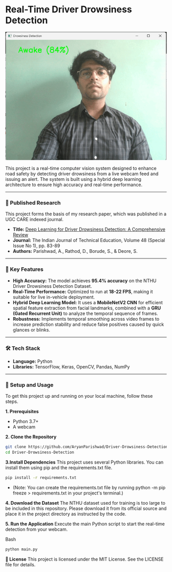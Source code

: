 # Real-Time Driver Drowsiness Detection

![Project Demo GIF](assets/drowsiness-detection.gif)

This project is a real-time computer vision system designed to enhance road safety by detecting driver drowsiness from a live webcam feed and issuing an alert. The system is built using a hybrid deep learning architecture to ensure high accuracy and real-time performance.

---

### 📖 Published Research

This project forms the basis of my research paper, which was published in a UGC CARE indexed journal.

-   **Title:** [Deep Learning for Driver Drowsiness Detection: A Comprehensive Review](https://www.isteonline.in/Viewtopics.aspx?MenuId=2025_1505)
-   **Journal:** The Indian Journal of Technical Education, Volume 48 (Special Issue No 1), pp. 83-89
-   **Authors:** Parishwad, A., Rathod, D., Borude, S., & Deore, S.

---

### 🚀 Key Features

-   **High Accuracy:** The model achieves **95.4% accuracy** on the NTHU Driver Drowsiness Detection Dataset.
-   **Real-Time Performance:** Optimized to run at **18-22 FPS**, making it suitable for live in-vehicle deployment.
-   **Hybrid Deep Learning Model:** It uses a **MobileNetV2 CNN** for efficient spatial feature extraction from facial landmarks, combined with a **GRU (Gated Recurrent Unit)** to analyze the temporal sequence of frames.
-   **Robustness:** Implements temporal smoothing across video frames to increase prediction stability and reduce false positives caused by quick glances or blinks.

---

### 🛠️ Tech Stack

-   **Language:** Python
-   **Libraries:** TensorFlow, Keras, OpenCV, Pandas, NumPy

---

### 🔧 Setup and Usage

To get this project up and running on your local machine, follow these steps.

**1. Prerequisites**
-   Python 3.7+
-   A webcam

**2. Clone the Repository**
```bash
git clone https://github.com/AryanParishwad/Driver-Drowsiness-Detection.git
cd Driver-Drowsiness-Detection
```

**3.Install Dependencies**
This project uses several Python libraries. You can install them using pip and the requirements.txt file.

```bash
pip install -r requirements.txt
```

-    (Note: You can create the requirements.txt file by running python -m pip freeze > requirements.txt in your project's terminal.)

**4. Download the Dataset**
The NTHU dataset used for training is too large to be included in this repository. Please download it from its official source and place it in the project directory as instructed by the code.

**5. Run the Application**
Execute the main Python script to start the real-time detection from your webcam.

Bash
```bash
python main.py
```

**📜 License**
This project is licensed under the MIT License. See the LICENSE file for details.
